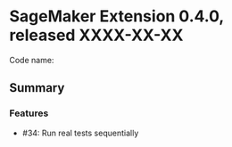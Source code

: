 # SageMaker Extension 0.4.0, released XXXX-XX-XX

Code name: 

## Summary



### Features

  - #34: Run real tests sequentially







  
    
